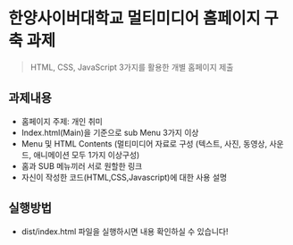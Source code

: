 # 한양사이버대학교 멀티미디어 홈페이지 구축 과제
> HTML, CSS, JavaScript 3가지를 활용한 개별 홈페이지 제출

## 과제내용

- 홈페이지 주제: 개인 취미
- Index.html(Main)을 기준으로 sub Menu 3가지 이상
- Menu 및 HTML Contents (멀티미디어 자료로 구성 (텍스트, 사진, 동영상, 사운드, 애니메이션 모두 1가지 이상구성)
- 홈과 SUB 메뉴끼러 서로 원할한 링크
- 자신이 작성한 코드(HTML,CSS,Javascript)에 대한 사용 설명


## 실행방법

- dist/index.html 파일을 실행하시면 내용 확인하실 수 있습니다!